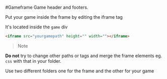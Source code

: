 #Gameframe
Game header and footers.

Put your game inside the frame by editing the iframe tag

It's located inside the `game` div

```html
<iframe src="yourgamepath" height="" width=""></iframe>
```

> Note

**Do not** try to change other paths or tags and merge the frame elements eg. `css` with that in your folder.

Use two different folders one for the frame and the other for your game




